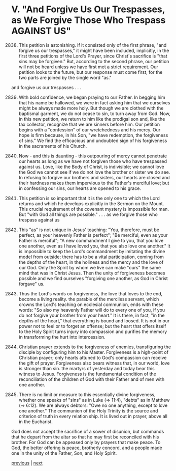 # V. "And Forgive Us Our Trespasses, as We Forgive Those Who Trespass AGAINST US"

2838. This petition is astonishing. If it consisted only of the first phrase, "and forgive us our trespasses," it might have been included, implicitly, in the first three petitions of the Lord's Prayer, since Christ's sacrifice is "that sins may be forgiven." But, according to the second phrase, our petition will not be heard unless we have first met a strict requirement. Our petition looks to the future, but our response must come first, for the two parts are joined by the single word "as."

and forgive us our trespasses . . .

2839. With bold confidence, we began praying to our Father. In begging him that his name be hallowed, we were in fact asking him that we ourselves might be always made more holy. But though we are clothed with the baptismal garment, we do not cease to sin, to turn away from God. Now, in this new petition, we return to him like the prodigal son and, like the tax collector, recognize that we are sinners before him. Our petition begins with a "confession" of our wretchedness and his mercy. Our hope is firm because, in his Son, "we have redemption, the forgiveness of sins." We find the efficacious and undoubted sign of his forgiveness in the sacraments of his Church.

2840. Now - and this is daunting - this outpouring of mercy cannot penetrate our hearts as long as we have not forgiven those who have trespassed against us. Love, like the Body of Christ, is indivisible; we cannot love the God we cannot see if we do not love the brother or sister we do see. In refusing to forgive our brothers and sisters, our hearts are closed and their hardness makes them impervious to the Father's merciful love; but in confessing our sins, our hearts are opened to his grace.

2841. This petition is so important that it is the only one to which the Lord returns and which he develops explicitly in the Sermon on the Mount. This crucial requirement of the covenant mystery is impossible for man. But "with God all things are possible." . . . as we forgive those who trespass against us

2842. This "as" is not unique in Jesus' teaching: "You, therefore, must be perfect, as your heavenly Father is perfect"; "Be merciful, even as your Father is merciful"; "A new commandment I give to you, that you love one another, even as I have loved you, that you also love one another." It is impossible to keep the Lord's commandment by imitating the divine model from outside; there has to be a vital participation, coming from the depths of the heart, in the holiness and the mercy and the love of our God. Only the Spirit by whom we live can make "ours" the same mind that was in Christ Jesus. Then the unity of forgiveness becomes possible and we find ourselves "forgiving one another, as God in Christ forgave" us.

2843. Thus the Lord's words on forgiveness, the love that loves to the end, become a living reality. the parable of the merciless servant, which crowns the Lord's teaching on ecclesial communion, ends with these words: "So also my heavenly Father will do to every one of you, if you do not forgive your brother from your heart." It is there, in fact, "in the depths of the heart," that everything is bound and loosed. It is not in our power not to feel or to forget an offense; but the heart that offers itself to the Holy Spirit turns injury into compassion and purifies the memory in transforming the hurt into intercession.

2844. Christian prayer extends to the forgiveness of enemies, transfiguring the disciple by configuring him to his Master. Forgiveness is a high-point of Christian prayer; only hearts attuned to God's compassion can receive the gift of prayer. Forgiveness also bears witness that, in our world, love is stronger than sin. the martyrs of yesterday and today bear this witness to Jesus. Forgiveness is the fundamental condition of the reconciliation of the children of God with their Father and of men with one another.

2845. There is no limit or measure to this essentially divine forgiveness, whether one speaks of "sins" as in Luke (⇒ 11:4), "debts" as in Matthew (⇒ 6:12). We are always debtors: "Owe no one anything, except to love one another." The communion of the Holy Trinity is the source and criterion of truth in every relation ship. It is lived out in prayer, above all in the Eucharist.

God does not accept the sacrifice of a sower of disunion, but commands that he depart from the altar so that he may first be reconciled with his brother. For God can be appeased only by prayers that make peace. To God, the better offering is peace, brotherly concord, and a people made one in the unity of the Father, Son, and Holy Spirit.

[previous](https://github.com/Tenari/non-fiction/blob/master/catechism/__PAA.md) | [next](https://github.com/Tenari/non-fiction/blob/master/catechism/__PAC.md)